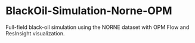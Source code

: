 # BlackOil-Simulation-Norne-OPM
Full-field black-oil simulation using the NORNE dataset with OPM Flow and ResInsight visualization.
